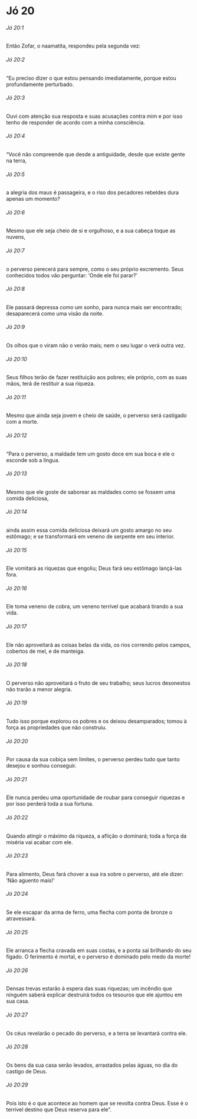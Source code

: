 # Jó 20

###### Jó 20:1

Então Zofar, o naamatita, respondeu pela segunda vez:

###### Jó 20:2

“Eu preciso dizer o que estou pensando imediatamente, porque estou profundamente perturbado.

###### Jó 20:3

Ouvi com atenção sua resposta e suas acusações contra mim e por isso tenho de responder de acordo com a minha consciência.

###### Jó 20:4

“Você não compreende que desde a antiguidade, desde que existe gente na terra,

###### Jó 20:5

a alegria dos maus é passageira, e o riso dos pecadores rebeldes dura apenas um momento?

###### Jó 20:6

Mesmo que ele seja cheio de si e orgulhoso, e a sua cabeça toque as nuvens,

###### Jó 20:7

o perverso perecerá para sempre, como o seu próprio excremento. Seus conhecidos todos vão perguntar: ‘Onde ele foi parar?’

###### Jó 20:8

Ele passará depressa como um sonho, para nunca mais ser encontrado; desaparecerá como uma visão da noite.

###### Jó 20:9

Os olhos que o viram não o verão mais; nem o seu lugar o verá outra vez.

###### Jó 20:10

Seus filhos terão de fazer restituição aos pobres; ele próprio, com as suas mãos, terá de restituir a sua riqueza.

###### Jó 20:11

Mesmo que ainda seja jovem e cheio de saúde, o perverso será castigado com a morte.

###### Jó 20:12

“Para o perverso, a maldade tem um gosto doce em sua boca e ele o esconde sob a língua.

###### Jó 20:13

Mesmo que ele goste de saborear as maldades como se fossem uma comida deliciosa,

###### Jó 20:14

ainda assim essa comida deliciosa deixará um gosto amargo no seu estômago; e se transformará em veneno de serpente em seu interior.

###### Jó 20:15

Ele vomitará as riquezas que engoliu; Deus fará seu estômago lançá-las fora.

###### Jó 20:16

Ele toma veneno de cobra, um veneno terrível que acabará tirando a sua vida.

###### Jó 20:17

Ele não aproveitará as coisas belas da vida, os rios correndo pelos campos, cobertos de mel, e de manteiga.

###### Jó 20:18

O perverso não aproveitará o fruto de seu trabalho; seus lucros desonestos não trarão a menor alegria.

###### Jó 20:19

Tudo isso porque explorou os pobres e os deixou desamparados; tomou à força as propriedades que não construiu.

###### Jó 20:20

Por causa da sua cobiça sem limites, o perverso perdeu tudo que tanto desejou e sonhou conseguir.

###### Jó 20:21

Ele nunca perdeu uma oportunidade de roubar para conseguir riquezas e por isso perderá toda a sua fortuna.

###### Jó 20:22

Quando atingir o máximo da riqueza, a aflição o dominará; toda a força da miséria vai acabar com ele.

###### Jó 20:23

Para alimento, Deus fará chover a sua ira sobre o perverso, até ele dizer: ‘Não aguento mais!’

###### Jó 20:24

Se ele escapar da arma de ferro, uma flecha com ponta de bronze o atravessará.

###### Jó 20:25

Ele arranca a flecha cravada em suas costas, e a ponta sai brilhando do seu fígado. O ferimento é mortal, e o perverso é dominado pelo medo da morte!

###### Jó 20:26

Densas trevas estarão à espera das suas riquezas; um incêndio que ninguém saberá explicar destruirá todos os tesouros que ele ajuntou em sua casa.

###### Jó 20:27

Os céus revelarão o pecado do perverso, e a terra se levantará contra ele.

###### Jó 20:28

Os bens da sua casa serão levados, arrastados pelas águas, no dia do castigo de Deus.

###### Jó 20:29

Pois isto é o que acontece ao homem que se revolta contra Deus. Esse é o terrível destino que Deus reserva para ele”.

